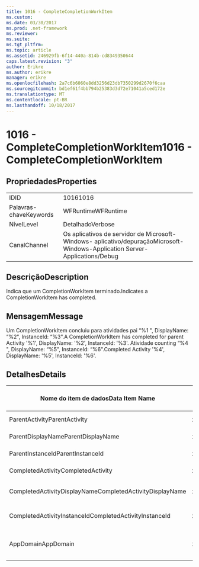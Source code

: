 ```yaml
---
title: 1016 - CompleteCompletionWorkItem
ms.custom: 
ms.date: 03/30/2017
ms.prod: .net-framework
ms.reviewer: 
ms.suite: 
ms.tgt_pltfrm: 
ms.topic: article
ms.assetid: 246929fb-6f14-440a-814b-cd8349350644
caps.latest.revision: "3"
author: Erikre
ms.author: erikre
manager: erikre
ms.openlocfilehash: 2a7c6b6060e8dd3256d23db7350299d2670f6caa
ms.sourcegitcommit: bd1ef61f4bb794b25383d3d72e71041a5ced172e
ms.translationtype: MT
ms.contentlocale: pt-BR
ms.lasthandoff: 10/18/2017
---
```

# <a name="1016---completecompletionworkitem"></a><span data-ttu-id="73bf7-102">1016 - CompleteCompletionWorkItem</span><span class="sxs-lookup"><span data-stu-id="73bf7-102">1016 - CompleteCompletionWorkItem</span></span>
## <a name="properties"></a><span data-ttu-id="73bf7-103">Propriedades</span><span class="sxs-lookup"><span data-stu-id="73bf7-103">Properties</span></span>  
  
|||  
|-|-|  
|<span data-ttu-id="73bf7-104">ID</span><span class="sxs-lookup"><span data-stu-id="73bf7-104">ID</span></span>|<span data-ttu-id="73bf7-105">1016</span><span class="sxs-lookup"><span data-stu-id="73bf7-105">1016</span></span>|  
|<span data-ttu-id="73bf7-106">Palavras-chave</span><span class="sxs-lookup"><span data-stu-id="73bf7-106">Keywords</span></span>|<span data-ttu-id="73bf7-107">WFRuntime</span><span class="sxs-lookup"><span data-stu-id="73bf7-107">WFRuntime</span></span>|  
|<span data-ttu-id="73bf7-108">Nível</span><span class="sxs-lookup"><span data-stu-id="73bf7-108">Level</span></span>|<span data-ttu-id="73bf7-109">Detalhado</span><span class="sxs-lookup"><span data-stu-id="73bf7-109">Verbose</span></span>|  
|<span data-ttu-id="73bf7-110">Canal</span><span class="sxs-lookup"><span data-stu-id="73bf7-110">Channel</span></span>|<span data-ttu-id="73bf7-111">Os aplicativos de servidor de Microsoft-Windows- aplicativo/depuração</span><span class="sxs-lookup"><span data-stu-id="73bf7-111">Microsoft-Windows-Application Server-Applications/Debug</span></span>|  
  
## <a name="description"></a><span data-ttu-id="73bf7-112">Descrição</span><span class="sxs-lookup"><span data-stu-id="73bf7-112">Description</span></span>  
 <span data-ttu-id="73bf7-113">Indica que um CompletionWorkItem terminado.</span><span class="sxs-lookup"><span data-stu-id="73bf7-113">Indicates a CompletionWorkItem has completed.</span></span>  
  
## <a name="message"></a><span data-ttu-id="73bf7-114">Mensagem</span><span class="sxs-lookup"><span data-stu-id="73bf7-114">Message</span></span>  
 <span data-ttu-id="73bf7-115">Um CompletionWorkItem concluiu para atividades pai “%1 ", DisplayName: “%2", InstanceId: “%3".</span><span class="sxs-lookup"><span data-stu-id="73bf7-115">A CompletionWorkItem has completed for parent Activity '%1', DisplayName: '%2', InstanceId: '%3'.</span></span> <span data-ttu-id="73bf7-116">Atividade counting “%4 ", DisplayName: “%5", InstanceId: “%6".</span><span class="sxs-lookup"><span data-stu-id="73bf7-116">Completed Activity '%4', DisplayName: '%5', InstanceId: '%6'.</span></span>  
  
## <a name="details"></a><span data-ttu-id="73bf7-117">Detalhes</span><span class="sxs-lookup"><span data-stu-id="73bf7-117">Details</span></span>  
  
|<span data-ttu-id="73bf7-118">Nome do item de dados</span><span class="sxs-lookup"><span data-stu-id="73bf7-118">Data Item Name</span></span>|<span data-ttu-id="73bf7-119">Tipo de item de dados</span><span class="sxs-lookup"><span data-stu-id="73bf7-119">Data Item Type</span></span>|<span data-ttu-id="73bf7-120">Descrição</span><span class="sxs-lookup"><span data-stu-id="73bf7-120">Description</span></span>|  
|--------------------|--------------------|-----------------|  
|<span data-ttu-id="73bf7-121">ParentActivity</span><span class="sxs-lookup"><span data-stu-id="73bf7-121">ParentActivity</span></span>|<span data-ttu-id="73bf7-122">xs:string</span><span class="sxs-lookup"><span data-stu-id="73bf7-122">xs:string</span></span>|<span data-ttu-id="73bf7-123">O nome do tipo de atividade pai.</span><span class="sxs-lookup"><span data-stu-id="73bf7-123">The type name of the parent activity.</span></span>|  
|<span data-ttu-id="73bf7-124">ParentDisplayName</span><span class="sxs-lookup"><span data-stu-id="73bf7-124">ParentDisplayName</span></span>|<span data-ttu-id="73bf7-125">xs:string</span><span class="sxs-lookup"><span data-stu-id="73bf7-125">xs:string</span></span>|<span data-ttu-id="73bf7-126">O nome para exibição de atividade pai.</span><span class="sxs-lookup"><span data-stu-id="73bf7-126">The display name of the parent activity.</span></span>|  
|<span data-ttu-id="73bf7-127">ParentInstanceId</span><span class="sxs-lookup"><span data-stu-id="73bf7-127">ParentInstanceId</span></span>|<span data-ttu-id="73bf7-128">xs:string</span><span class="sxs-lookup"><span data-stu-id="73bf7-128">xs:string</span></span>|<span data-ttu-id="73bf7-129">A identificação de instância de atividade pai.</span><span class="sxs-lookup"><span data-stu-id="73bf7-129">The instance id of the parent activity.</span></span>|  
|<span data-ttu-id="73bf7-130">CompletedActivity</span><span class="sxs-lookup"><span data-stu-id="73bf7-130">CompletedActivity</span></span>|<span data-ttu-id="73bf7-131">xs:string</span><span class="sxs-lookup"><span data-stu-id="73bf7-131">xs:string</span></span>|<span data-ttu-id="73bf7-132">O nome do tipo de atividade concluída.</span><span class="sxs-lookup"><span data-stu-id="73bf7-132">The type name of the completed activity.</span></span>|  
|<span data-ttu-id="73bf7-133">CompletedActivityDisplayName</span><span class="sxs-lookup"><span data-stu-id="73bf7-133">CompletedActivityDisplayName</span></span>|<span data-ttu-id="73bf7-134">xs:string</span><span class="sxs-lookup"><span data-stu-id="73bf7-134">xs:string</span></span>|<span data-ttu-id="73bf7-135">O nome para exibição de atividade concluída.</span><span class="sxs-lookup"><span data-stu-id="73bf7-135">The display name of the completed activity.</span></span>|  
|<span data-ttu-id="73bf7-136">CompletedActivityInstanceId</span><span class="sxs-lookup"><span data-stu-id="73bf7-136">CompletedActivityInstanceId</span></span>|<span data-ttu-id="73bf7-137">xs:string</span><span class="sxs-lookup"><span data-stu-id="73bf7-137">xs:string</span></span>|<span data-ttu-id="73bf7-138">A identificação de instância de atividade concluída.</span><span class="sxs-lookup"><span data-stu-id="73bf7-138">The instance id of the completed activity.</span></span>|  
|<span data-ttu-id="73bf7-139">AppDomain</span><span class="sxs-lookup"><span data-stu-id="73bf7-139">AppDomain</span></span>|<span data-ttu-id="73bf7-140">xs:string</span><span class="sxs-lookup"><span data-stu-id="73bf7-140">xs:string</span></span>|<span data-ttu-id="73bf7-141">A cadeia de caracteres retornada por AppDomain.CurrentDomain.FriendlyName.</span><span class="sxs-lookup"><span data-stu-id="73bf7-141">The string returned by AppDomain.CurrentDomain.FriendlyName.</span></span>|
